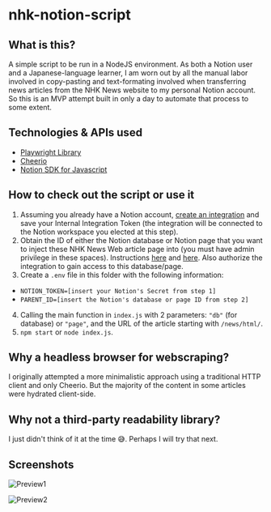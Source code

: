 # nhk-notion-script
## What is this?
A simple script to be run in a NodeJS environment. As both a Notion user and a Japanese-language learner, I am worn out by all the manual labor involved in copy-pasting and text-formating involved when transferring news articles from the NHK News website to my personal Notion account. So this is an MVP attempt built in only a day to automate that process to some extent.

## Technologies & APIs used
- [Playwright Library](https://playwright.dev/docs/library)
- [Cheerio](https://cheerio.js.org/)
- [Notion SDK for Javascript](https://developers.notion.com/)

## How to check out the script or use it
1. Assuming you already have a Notion account, [create an integration](https://www.notion.so/my-integrations) and save your Internal Integration Token (the integration will be connected to the Notion workspace you elected at this step).
2. Obtain the ID of either the Notion database or Notion page that you want to inject these NHK News Web article page into (you must have admin privilege in these spaces). Instructions [here](https://developers.notion.com/docs/working-with-page-content#creating-a-page-with-content) and [here](https://developers.notion.com/docs/working-with-databases#adding-pages-to-a-database). Also authorize the integration to gain access to this database/page.
3. Create a `.env` file in this folder with the following information:
- `NOTION_TOKEN=[insert your Notion's Secret from step 1]`
- `PARENT_ID=[insert the Notion's database or page ID from step 2]`
4. Calling the main function in `index.js` with 2 parameters: `"db"` (for database) or `"page"`, and the URL of the article starting with `/news/html/`.
5. `npm start` or `node index.js`.

## Why a headless browser for webscraping?
I originally attempted a more minimalistic approach using a traditional HTTP client and only Cheerio. But the majority of the content in some articles were hydrated client-side.

## Why not a third-party readability library?
I just didn't think of it at the time 😅. Perhaps I will try that next.

## Screenshots
![Preview1](https://i.imgur.com/y1K5um4.png)

![Preview2](https://i.imgur.com/ZKGaSKz.png)
